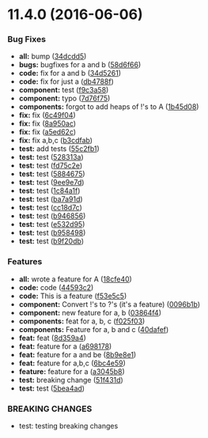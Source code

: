 <a name="11.4.0"></a>
# 11.4.0 (2016-06-06)


### Bug Fixes

* **all:** bump ([34dcdd5](https://bitbucket.org/atlassian/atlaskit-spike/commits/34dcdd5))
* **bugs:** bugfixes for a and b ([58d6f66](https://bitbucket.org/atlassian/atlaskit-spike/commits/58d6f66))
* **code:** fix for a and b ([34d5261](https://bitbucket.org/atlassian/atlaskit-spike/commits/34d5261))
* **code:** fix for just a ([db4788f](https://bitbucket.org/atlassian/atlaskit-spike/commits/db4788f))
* **component:** test ([f9c3a58](https://bitbucket.org/atlassian/atlaskit-spike/commits/f9c3a58))
* **component:** typo ([7d76f75](https://bitbucket.org/atlassian/atlaskit-spike/commits/7d76f75))
* **components:** forgot to add heaps of !'s to A ([1b45d08](https://bitbucket.org/atlassian/atlaskit-spike/commits/1b45d08))
* **fix:** fix ([6c49f04](https://bitbucket.org/atlassian/atlaskit-spike/commits/6c49f04))
* **fix:** fix ([8a950ac](https://bitbucket.org/atlassian/atlaskit-spike/commits/8a950ac))
* **fix:** fix ([a5ed62c](https://bitbucket.org/atlassian/atlaskit-spike/commits/a5ed62c))
* **fix:** fix a,b,c ([b3cdfab](https://bitbucket.org/atlassian/atlaskit-spike/commits/b3cdfab))
* **test:** add tests ([55c2fb1](https://bitbucket.org/atlassian/atlaskit-spike/commits/55c2fb1))
* **test:** test ([528313a](https://bitbucket.org/atlassian/atlaskit-spike/commits/528313a))
* **test:** test ([fd75c2e](https://bitbucket.org/atlassian/atlaskit-spike/commits/fd75c2e))
* **test:** test ([5884675](https://bitbucket.org/atlassian/atlaskit-spike/commits/5884675))
* **test:** test ([9ee9e7d](https://bitbucket.org/atlassian/atlaskit-spike/commits/9ee9e7d))
* **test:** test ([1c84a1f](https://bitbucket.org/atlassian/atlaskit-spike/commits/1c84a1f))
* **test:** test ([ba7a91d](https://bitbucket.org/atlassian/atlaskit-spike/commits/ba7a91d))
* **test:** test ([cc18d7c](https://bitbucket.org/atlassian/atlaskit-spike/commits/cc18d7c))
* **test:** test ([b946856](https://bitbucket.org/atlassian/atlaskit-spike/commits/b946856))
* **test:** test ([e532d95](https://bitbucket.org/atlassian/atlaskit-spike/commits/e532d95))
* **test:** test ([b958498](https://bitbucket.org/atlassian/atlaskit-spike/commits/b958498))
* **test:** test ([b9f20db](https://bitbucket.org/atlassian/atlaskit-spike/commits/b9f20db))


### Features

* **all:** wrote a feature for A ([18cfe40](https://bitbucket.org/atlassian/atlaskit-spike/commits/18cfe40))
* **code:** code ([44593c2](https://bitbucket.org/atlassian/atlaskit-spike/commits/44593c2))
* **code:** This is a feature ([f53e5c5](https://bitbucket.org/atlassian/atlaskit-spike/commits/f53e5c5))
* **component:** Convert !'s to ?'s (it's a feature) ([0096b1b](https://bitbucket.org/atlassian/atlaskit-spike/commits/0096b1b))
* **component:** new feature for a, b ([03864f4](https://bitbucket.org/atlassian/atlaskit-spike/commits/03864f4))
* **components:** feat for a, b, c ([f025f03](https://bitbucket.org/atlassian/atlaskit-spike/commits/f025f03))
* **components:** Feature for a, b and c ([40dafef](https://bitbucket.org/atlassian/atlaskit-spike/commits/40dafef))
* **feat:** feat ([8d359a4](https://bitbucket.org/atlassian/atlaskit-spike/commits/8d359a4))
* **feat:** feature for a ([a698178](https://bitbucket.org/atlassian/atlaskit-spike/commits/a698178))
* **feat:** feature for a and be ([8b9e8e1](https://bitbucket.org/atlassian/atlaskit-spike/commits/8b9e8e1))
* **feat:** feature for a,b,c ([6bc4e59](https://bitbucket.org/atlassian/atlaskit-spike/commits/6bc4e59))
* **feature:** feature for a ([a3045b8](https://bitbucket.org/atlassian/atlaskit-spike/commits/a3045b8))
* **test:** breaking change ([51f431d](https://bitbucket.org/atlassian/atlaskit-spike/commits/51f431d))
* **test:** test ([5bea4ad](https://bitbucket.org/atlassian/atlaskit-spike/commits/5bea4ad))


### BREAKING CHANGES

* test: testing breaking changes



